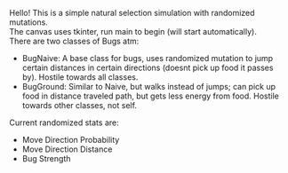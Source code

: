 Hello! This is a simple natural selection simulation with randomized mutations.  
The canvas uses tkinter, run main to begin (will start automatically).  
There are two classes of Bugs atm:  
- BugNaive: A base class for bugs, uses randomized mutation to jump certain distances in certain directions (doesnt pick up food it passes by). Hostile towards all classes.  
- BugGround: Similar to Naive, but walks instead of jumps; can pick up food in distance traveled path, but gets less energy from food. Hostile towards other classes, not self.  

Current randomized stats are:  
- Move Direction Probability  
- Move Direction Distance  
- Bug Strength
